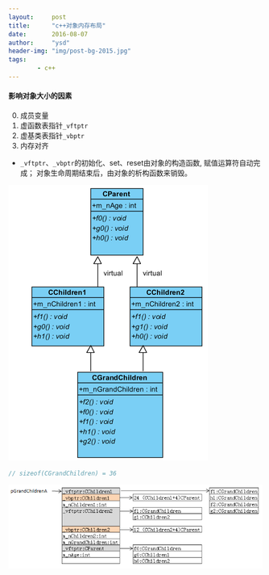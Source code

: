 ```yaml
---
layout:     post
title:      "c++对象内存布局"
date:       2016-08-07
author:     "ysd"
header-img: "img/post-bg-2015.jpg"
tags:      
        - c++
---
```


#### 影响对象大小的因素

0. 成员变量     
1. 虚函数表指针`_vftptr`   
2. 虚基类表指针`_vbptr`   
3. 内存对齐

+ `_vftptr`、`_vbptr`的初始化、set、reset由对象的构造函数, 赋值运算符自动完成；
对象生命周期结束后，由对象的析构函数来销毁。

![](/img/in-post/2016-08-07-coml/uml.png)

```c++
// sizeof(CGrandChildren) = 36
```

![](/img/in-post/2016-08-07-coml/layout.png)